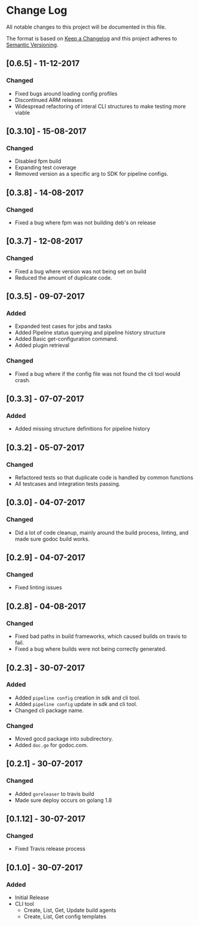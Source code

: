 # Change Log
All notable changes to this project will be documented in this file.

The format is based on [Keep a Changelog](http://keepachangelog.com/)
and this project adheres to [Semantic Versioning](http://semver.org/).

## [0.6.5] - 11-12-2017
### Changed
 - Fixed bugs around loading config profiles
 - Discontinued ARM releases
 - Widespread refactoring of interal CLI structures to make testing more viable

## [0.3.10] - 15-08-2017
### Changed
 - Disabled fpm build
 - Expanding test coverage
 - Removed version as a specific arg to SDK for pipeline configs.

## [0.3.8] - 14-08-2017
### Changed
 - Fixed a bug where fpm was not building deb's on release

## [0.3.7] - 12-08-2017
### Changed
 - Fixed a bug where version was not being set on build
 - Reduced the amount of duplicate code.

## [0.3.5] - 09-07-2017
### Added
 - Expanded test cases for jobs and tasks
 - Added Pipeline status querying and pipeline history structure
 - Added Basic get-configuration command.
 - Added plugin retrieval

### Changed
 - Fixed a bug where if the config file was not found the cli tool would crash.

## [0.3.3] - 07-07-2017
### Added
 - Added missing structure definitions for pipeline history

## [0.3.2] - 05-07-2017
### Changed
 - Refactored tests so that duplicate code is handled by common functions
 - All testcases and integration tests passing.

## [0.3.0] - 04-07-2017
### Changed
 - Did a lot of code cleanup, mainly around the build process, linting, and made sure godoc build works.

## [0.2.9] - 04-07-2017
### Changed
 - Fixed linting issues


## [0.2.8] - 04-08-2017
### Changed
 - Fixed bad paths in build frameworks, which caused builds on travis to fail.
 - Fixed a bug where builds were not being correctly generated.

## [0.2.3] - 30-07-2017
### Added
 - Added `pipeline config` creation in sdk and cli tool.
 - Added `pipeline config` update in sdk and cli tool.
 - Changed cli package name.

### Changed
 - Moved gocd package into subdirectory.
 - Added `doc.go` for godoc.com.

## [0.2.1] - 30-07-2017
### Changed
 - Added `goreleaser` to travis build
 - Made sure deploy occurs on golang 1.8

## [0.1.12] - 30-07-2017

### Changed
 - Fixed Travis release process

## [0.1.0] - 30-07-2017
### Added
 - Initial Release
 - CLI tool
   - Create, List, Get, Update build agents
   - Create, List, Get config templates